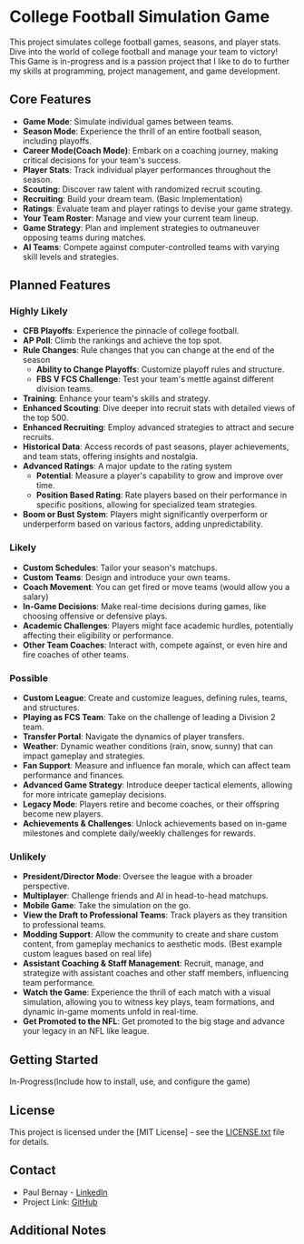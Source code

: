 # College Football Simulation Game

This project simulates college football games, seasons, and player stats. Dive into the world of college football and manage your team to victory!
This Game is in-progress and is a passion project that I like to do to further my skills at programming, project management, and game development.

## Core Features

- **Game Mode**: Simulate individual games between teams.
- **Season Mode**: Experience the thrill of an entire football season, including playoffs.
- **Career Mode(Coach Mode)**: Embark on a coaching journey, making critical decisions for your team's success.
- **Player Stats**: Track individual player performances throughout the season.
- **Scouting**: Discover raw talent with randomized recruit scouting.
- **Recruiting**: Build your dream team. (Basic Implementation)
- **Ratings**: Evaluate team and player ratings to devise your game strategy.
- **Your Team Roster**: Manage and view your current team lineup.
- **Game Strategy**: Plan and implement strategies to outmaneuver opposing teams during matches.
- **AI Teams**: Compete against computer-controlled teams with varying skill levels and strategies.

## Planned Features

### Highly Likely

- **CFB Playoffs**: Experience the pinnacle of college football.
- **AP Poll**: Climb the rankings and achieve the top spot.
- **Rule Changes**: Rule changes that you can change at the end of the season
  - **Ability to Change Playoffs**: Customize playoff rules and structure.
  - **FBS V FCS Challenge**: Test your team's mettle against different division teams.
- **Training**: Enhance your team's skills and strategy.
- **Enhanced Scouting**: Dive deeper into recruit stats with detailed views of the top 500.
- **Enhanced Recruiting**: Employ advanced strategies to attract and secure recruits.
- **Historical Data**: Access records of past seasons, player achievements, and team stats, offering insights and nostalgia.
- **Advanced Ratings**: A major update to the rating system
  - **Potential**: Measure a player's capability to grow and improve over time.
  - **Position Based Rating**: Rate players based on their performance in specific positions, allowing for specialized team strategies.
- **Boom or Bust System**: Players might significantly overperform or underperform based on various factors, adding unpredictability.

### Likely

- **Custom Schedules**: Tailor your season's matchups.
- **Custom Teams**: Design and introduce your own teams.
- **Coach Movement**: You can get fired or move teams (would allow you a salary)
- **In-Game Decisions**: Make real-time decisions during games, like choosing offensive or defensive plays.
- **Academic Challenges**: Players might face academic hurdles, potentially affecting their eligibility or performance.
- **Other Team Coaches**: Interact with, compete against, or even hire and fire coaches of other teams.

### Possible

- **Custom League**: Create and customize leagues, defining rules, teams, and structures.
- **Playing as FCS Team**: Take on the challenge of leading a Division 2 team.
- **Transfer Portal**: Navigate the dynamics of player transfers.
- **Weather**: Dynamic weather conditions (rain, snow, sunny) that can impact gameplay and strategies.
- **Fan Support**: Measure and influence fan morale, which can affect team performance and finances.
- **Advanced Game Strategy**: Introduce deeper tactical elements, allowing for more intricate gameplay decisions.
- **Legacy Mode**: Players retire and become coaches, or their offspring become new players.
- **Achievements & Challenges**: Unlock achievements based on in-game milestones and complete daily/weekly challenges for rewards.

### Unlikely

- **President/Director Mode**: Oversee the league with a broader perspective.
- **Multiplayer**: Challenge friends and AI in head-to-head matchups.
- **Mobile Game**: Take the simulation on the go.
- **View the Draft to Professional Teams**: Track players as they transition to professional teams.
- **Modding Support**: Allow the community to create and share custom content, from gameplay mechanics to aesthetic mods. (Best example custom leagues based on real life)
- **Assistant Coaching & Staff Management**: Recruit, manage, and strategize with assistant coaches and other staff members, influencing team performance.
- **Watch the Game**: Experience the thrill of each match with a visual simulation, allowing you to witness key plays, team formations, and dynamic in-game moments unfold in real-time.
- **Get Promoted to the NFL**: Get promoted to the big stage and advance your legacy in an NFL like league.

## Getting Started

In-Progress(Include how to install, use, and configure the game)

## License

This project is licensed under the [MIT License] - see the [LICENSE.txt](LICENSE.txt) file for details.

## Contact

- Paul Bernay - [LinkedIn](www.linkedin.com/in/pbernay)
- Project Link: [GitHub](https://github.com/pbernay/CFB-Football-Sim)

## Additional Notes

